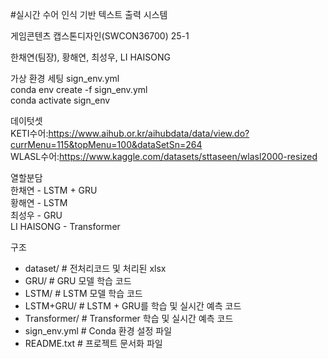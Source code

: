#실시간 수어 인식 기반 텍스트 출력 시스템

게임콘텐츠 캡스톤디자인(SWCON36700) 25-1

한채연(팀장), 황해연, 최성우, LI HAISONG

가상 환경 세팅
sign_env.yml  
conda env create -f sign_env.yml  
conda activate sign_env

데이텃셋  
KETI수어:https://www.aihub.or.kr/aihubdata/data/view.do?currMenu=115&topMenu=100&dataSetSn=264  
WLASL수어:https://www.kaggle.com/datasets/sttaseen/wlasl2000-resized

열할분담  
한채연 - LSTM + GRU  
황해연 - LSTM  
최성우 - GRU  
LI HAISONG - Transformer

구조
- dataset/        # 전처리코드 및 처리된 xlsx
- GRU/            # GRU 모델 학습 코드
- LSTM/           # LSTM 모델 학습 코드
- LSTM+GRU/       # LSTM + GRU를 학습 및 실시간 예측 코드
- Transformer/    # Transformer 학습 및 실시간 예측 코드
- sign_env.yml    # Conda 환경 설정 파일
- README.txt      # 프로젝트 문서화 파일
